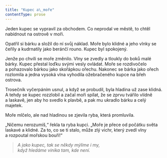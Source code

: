 ```yaml
---
title: "Kupec a\_moře"
contentType: prose
---
```


<section>

Jeden kupec se vypravil za obchodem. Co neprodal ve městě, to chtěl nabídnout na ostrově v moři.

Opatřil si bárku a složil do ní svůj náklad. Moře bylo klidné a jeho vlnky se čeřily a kudrnatily jako beránčí rouno. Kupec byl spokojený.

Jenže po chvíli se moře změnilo. Vlny se zvedly a tloukly do boků malé bárky. Kupec přestal loďku svými vesly ovládat. Moře se rozdivočelo a pohazovalo bárkou jako skořápkou ořechu. Nakonec se bárka jako ořech rozlomila a jedna vysoká vlna vyhodila ožebračeného kupce na břeh ostrova.

Trosečník vyčerpáním usnul, a když se probudil, byla hladina už zase klidná. A tehdy se kupec rozzlobil a začal moři spílat, že se zprvu tvářilo vlídně a laskavě, jen aby ho svedlo k plavbě, a pak mu ukradlo bárku a celý majetek.

Moře mlčelo, ale nad hladinou se zjevila ryba, která promluvila.

„Ničemu nerozumíš,“ řekla ta ryba kupci. „Moře je přece od počátku světa laskavé a klidné. Za to, co se ti stalo, může zlý vichr, který zvedl vlny a rozpoutal mořskou bouři!“

</section>

<section>

> _A jako kupec, tak se někdy mýlíme i my,  
> když hledáme viníka tam, kde není._

</section>
